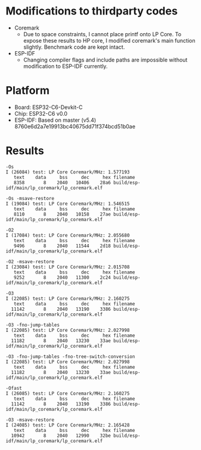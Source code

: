 # Modifications to thirdparty codes

* Coremark
  * Due to space constraints, I cannot place printf onto LP Core. To expose these results to HP core, I modified coremark's main function slightly. Benchmark code are kept intact.
* ESP-IDF
  * Changing compiler flags and include paths are impossible without modification to ESP-IDF currently.

# Platform

* Board:   ESP32-C6-Devkit-C
* Chip:    ESP32-C6 v0.0
* ESP-IDF: Based on master (v5.4) 8760e6d2a7e19913bc40675dd71f374bcd51b0ae

# Results

```
-Os
I (26084) test: LP Core Coremark/MHz: 1.577193
   text    data     bss     dec     hex filename
   8358       8    2040   10406    28a6 build/esp-idf/main/lp_coremark/lp_coremark.elf

-Os -msave-restore
I (19084) test: LP Core Coremark/MHz: 1.546515
   text    data     bss     dec     hex filename
   8110       8    2040   10158    27ae build/esp-idf/main/lp_coremark/lp_coremark.elf

-O2
I (17084) test: LP Core Coremark/MHz: 2.055680
   text    data     bss     dec     hex filename
   9496       8    2040   11544    2d18 build/esp-idf/main/lp_coremark/lp_coremark.elf

-O2 -msave-restore
I (23084) test: LP Core Coremark/MHz: 2.015708
   text    data     bss     dec     hex filename
   9252       8    2040   11300    2c24 build/esp-idf/main/lp_coremark/lp_coremark.elf

-O3
I (22085) test: LP Core Coremark/MHz: 2.160275
   text    data     bss     dec     hex filename
  11142       8    2040   13190    3386 build/esp-idf/main/lp_coremark/lp_coremark.elf

-O3 -fno-jump-tables
I (22085) test: LP Core Coremark/MHz: 2.027998
   text    data     bss     dec     hex filename
  11182       8    2040   13230    33ae build/esp-idf/main/lp_coremark/lp_coremark.elf

-O3 -fno-jump-tables -fno-tree-switch-conversion
I (22085) test: LP Core Coremark/MHz: 2.027998
   text    data     bss     dec     hex filename
  11182       8    2040   13230    33ae build/esp-idf/main/lp_coremark/lp_coremark.elf

-Ofast
I (26085) test: LP Core Coremark/MHz: 2.160275
   text    data     bss     dec     hex filename
  11142       8    2040   13190    3386 build/esp-idf/main/lp_coremark/lp_coremark.elf

-O3 -msave-restore
I (24085) test: LP Core Coremark/MHz: 2.165428
   text    data     bss     dec     hex filename
  10942       8    2040   12990    32be build/esp-idf/main/lp_coremark/lp_coremark.elf

```
